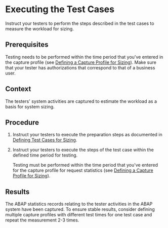 <!-- loio64716fba70264ab0b0f00f3a867df824 -->

# Executing the Test Cases

Instruct your testers to perform the steps described in the test cases to measure the workload for sizing.



<a name="loio64716fba70264ab0b0f00f3a867df824__prereq_pj1_g1k_hrb"/>

## Prerequisites

Testing needs to be performed within the time period that you've entered in the capture profile \(see [Defining a Capture Profile for Sizing](defining-a-capture-profile-for-sizing-ba3ddae.md)\). Make sure that your tester has authorizations that correspond to that of a business user.



## Context

The testers' system activities are captured to estimate the workload as a basis for system sizing.



## Procedure

1.  Instruct your testers to execute the preparation steps as documented in [Defining Test Cases for Sizing](defining-test-cases-for-sizing-0e95d18.md).

2.  Instruct your testers to execute the steps of the test case within the defined time period for testing.

    Testing must be performed within the time period that you've entered for the capture profile for request statistics \(see [Defining a Capture Profile for Sizing](defining-a-capture-profile-for-sizing-ba3ddae.md)\).




<a name="loio64716fba70264ab0b0f00f3a867df824__result_kqm_v35_tqb"/>

## Results

The ABAP statistics records relating to the tester activities in the ABAP system have been captured. To ensure stable results, consider defining multiple capture profiles with different test times for one test case and repeat the measurement 2-3 times.

